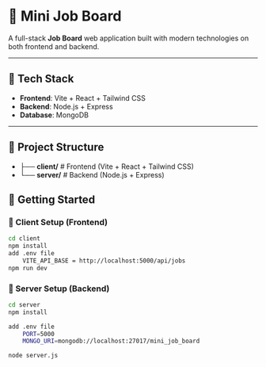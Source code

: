 # 💼 Mini Job Board

A full-stack **Job Board** web application built with modern technologies on both frontend and backend.

---

## 🧰 Tech Stack

- **Frontend**: Vite + React + Tailwind CSS
- **Backend**: Node.js + Express
- **Database**: MongoDB

---

## 📁 Project Structure

- ├── **client/** # Frontend (Vite + React + Tailwind CSS)
- └── **server/** # Backend (Node.js + Express)


## 🚀 Getting Started

### 🔷 Client Setup (Frontend)

```bash
cd client
npm install
add .env file
    VITE_API_BASE = http://localhost:5000/api/jobs
npm run dev

```
### 🔷 Server Setup (Backend)

```bash
cd server
npm install

add .env file
    PORT=5000
    MONGO_URI=mongodb://localhost:27017/mini_job_board

node server.js
```
